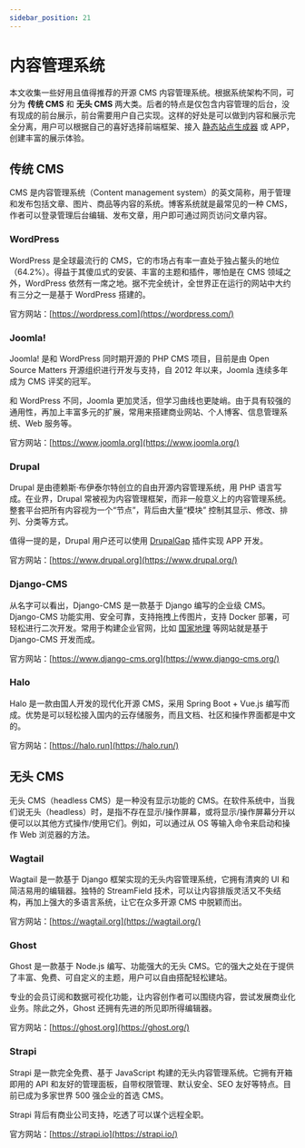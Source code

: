 ```yaml
---
sidebar_position: 21
---
```


# 内容管理系统



本文收集一些好用且值得推荐的开源 CMS 内容管理系统。根据系统架构不同，可分为 **传统 CMS** 和 **无头 CMS** 两大类。后者的特点是仅包含内容管理的后台，没有现成的前台展示，前台需要用户自己实现。这样的好处是可以做到内容和展示完全分离，用户可以根据自己的喜好选择前端框架、接入 [静态站点生成器](/tools/static-site-generators) 或 APP，创建丰富的展示体验。



## 传统 CMS

CMS 是内容管理系统（Content management system）的英文简称，用于管理和发布包括文章、图片、商品等内容的系统。博客系统就是最常见的一种 CMS，作者可以登录管理后台编辑、发布文章，用户即可通过网页访问文章内容。



### WordPress

WordPress 是全球最流行的 CMS，它的市场占有率一直处于独占鳌头的地位（64.2%）。得益于其傻瓜式的安装、丰富的主题和插件，哪怕是在 CMS 领域之外，WordPress 依然有一席之地。据不完全统计，全世界正在运行的网站中大约有三分之一是基于 WordPress 搭建的。

官方网站：[https://wordpress.com](https://wordpress.com/)



### Joomla!

Joomla! 是和 WordPress 同时期开源的 PHP CMS 项目，目前是由 Open Source Matters 开源组织进行开发与支持，自 2012 年以来，Joomla 连续多年成为 CMS 评奖的冠军。

和 WordPress 不同，Joomla 更加灵活，但学习曲线也更陡峭。由于具有较强的通用性，再加上丰富多元的扩展，常用来搭建商业网站、个人博客、信息管理系统、Web 服务等。

官方网站：[https://www.joomla.org](https://www.joomla.org/)



### Drupal

Drupal 是由德赖斯·布伊泰尔特创立的自由开源内容管理系统，用 PHP 语言写成。在业界，Drupal 常被视为内容管理框架，而非一般意义上的内容管理系统。 整套平台把所有内容视为一个“节点”，背后由大量“模块” 控制其显示、修改、排列、分类等方式。

值得一提的是，Drupal 用户还可以使用 [DrupalGap](https://github.com/signalpoint/DrupalGap) 插件实现 APP 开发。

官方网站：[https://www.drupal.org](https://www.drupal.org/)



### Django-CMS

从名字可以看出，Django-CMS 是一款基于 Django 编写的企业级 CMS。Django-CMS 功能实用、安全可靠，支持拖拽上传图片，支持 Docker 部署，可轻松进行二次开发。常用于构建企业官网，比如 [国家地理](http://education.nationalgeographic.org/) 等网站就是基于 Django-CMS 开发而成。

官方网站：[https://www.django-cms.org](https://www.django-cms.org/)



### Halo

Halo 是一款由国人开发的现代化开源 CMS，采用 Spring Boot + Vue.js 编写而成。优势是可以轻松接入国内的云存储服务，而且文档、社区和操作界面都是中文的。

官方网站：[https://halo.run](https://halo.run/)



## 无头 CMS

无头 CMS（headless CMS）是一种没有显示功能的 CMS。在软件系统中，当我们说无头（headless）时，是指不存在显示/操作屏幕，或将显示/操作屏幕分开以便可以以其他方式操作/使用它们。例如，可以通过从 OS 等输入命令来启动和操作 Web 浏览器的方法。



### Wagtail

Wagtail 是一款基于 Django 框架实现的无头内容管理系统，它拥有清爽的 UI 和简洁易用的编辑器。独特的 StreamField 技术，可以让内容排版灵活又不失结构，再加上强大的多语言系统，让它在众多开源 CMS 中脱颖而出。

官方网站：[https://wagtail.org](https://wagtail.org/)



### Ghost

Ghost 是一款基于 Node.js 编写、功能强大的无头 CMS。它的强大之处在于提供了丰富、免费、可自定义的主题，用户可以自由搭配轻松建站。

专业的会员订阅和数据可视化功能，让内容创作者可以围绕内容，尝试发展商业化业务。除此之外，Ghost 还拥有先进的所见即所得编辑器。

官方网站：[https://ghost.org](https://ghost.org/)



### Strapi

Strapi 是一款完全免费、基于 JavaScript 构建的无头内容管理系统。它拥有开箱即用的 API 和友好的管理面板，自带权限管理、默认安全、SEO 友好等特点。目前已成为多家世界 500 强企业的首选 CMS。

Strapi 背后有商业公司支持，吃透了可以谋个远程全职。

官方网站：[https://strapi.io](https://strapi.io/)

